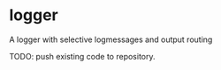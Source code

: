 # logger
A logger with selective logmessages and output routing

TODO:  push existing code to repository.
